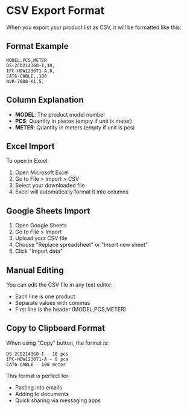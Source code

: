 # CSV Export Format

When you export your product list as CSV, it will be formatted like this:

## Format Example

```
MODEL,PCS,METER
DS-2CD2143G0-I,10,
IPC-HDW1230T1-A,8,
CAT6-CABLE,,100
NVR-7608-K1,5,
```

## Column Explanation

- **MODEL**: The product model number
- **PCS**: Quantity in pieces (empty if unit is meter)
- **METER**: Quantity in meters (empty if unit is pcs)

## Excel Import

To open in Excel:
1. Open Microsoft Excel
2. Go to File > Import > CSV
3. Select your downloaded file
4. Excel will automatically format it into columns

## Google Sheets Import

1. Open Google Sheets
2. Go to File > Import
3. Upload your CSV file
4. Choose "Replace spreadsheet" or "Insert new sheet"
5. Click "Import data"

## Manual Editing

You can edit the CSV file in any text editor:
- Each line is one product
- Separate values with commas
- First line is the header (MODEL,PCS,METER)

## Copy to Clipboard Format

When using "Copy" button, the format is:
```
DS-2CD2143G0-I - 10 pcs
IPC-HDW1230T1-A - 8 pcs
CAT6-CABLE - 100 meter
```

This format is perfect for:
- Pasting into emails
- Adding to documents
- Quick sharing via messaging apps
